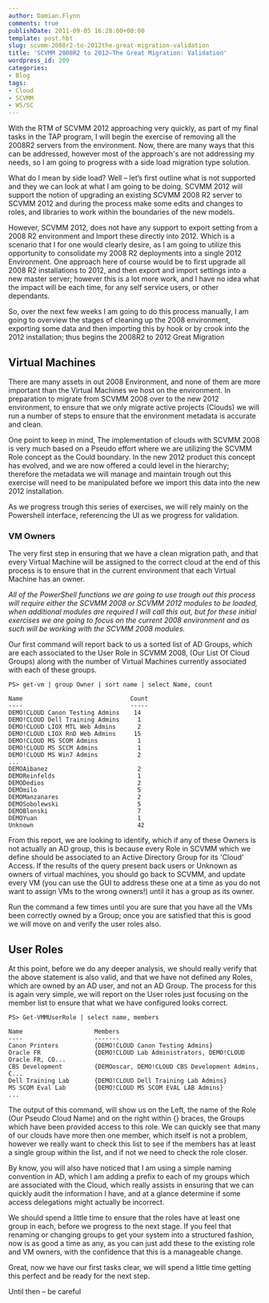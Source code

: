 ```yaml
---
author: Damian.Flynn
comments: true
publishDate: 2011-09-05 16:28:00+00:00
template: post.hbt
slug: scvmm-2008r2-to-2012the-great-migration-validation
title: 'SCVMM 2008R2 to 2012–The Great Migration: Validation'
wordpress_id: 209
categories:
- Blog
tags:
- Cloud
- SCVMM
- WS/SC
---
```


With the RTM of SCVMM 2012 approaching very quickly, as part of my final tasks in the TAP program, I will begin the exercise of removing all the 2008R2 servers from the environment. Now, there are many ways that this can be addressed, however most of the approach's are not addressing my needs, so I am going to progress with a side load migration type solution.

What do I mean by side load? Well – let’s first outline what is not supported and they we can look at what I am going to be doing. SCVMM 2012 will support the notion of upgrading an existing SCVMM 2008 R2 server to SCVMM 2012 and during the process make some edits and changes to roles, and libraries to work within the boundaries of the new models.

However, SCVMM 2012, does not have any support to export setting from a 2008 R2 environment and Import these directly into 2012. Which is a scenario that I for one would clearly desire, as I am going to utilize this opportunity to consolidate my 2008 R2 deployments into a single 2012 Environment. One approach here of course would be to first upgrade all 2008 R2 installations to 2012, and then export and import settings into a new master server; however this is a lot more work, and I have no idea what the impact will be each time, for any self service users, or other dependants.

So, over the next few weeks I am going to do this process manually, I am going to overview the stages of cleaning up the 2008 environment, exporting some data and then importing this by hook or by crook into the 2012 installation; thus begins the 2008R2 to 2012 Great Migration

## Virtual Machines

There are many assets in out 2008 Environment, and none of them are more important than the Virtual Machines we host on the environment. In preparation to migrate from SCVMM 2008 over to the new 2012 environment, to ensure that we only migrate active projects (Clouds) we will run a number of steps to ensure that the environment metadata is accurate and clean.

One point to keep in mind, The implementation of clouds with SCVMM 2008 is very much based on a Pseudo effort where we are utilizing the SCVMM Role concept as the Could boundary. In the new 2012 product this concept has evolved, and we are now offered a could level in the hierarchy; therefore the metadata we will manage and maintain trough out this exercise will need to be manipulated before we import this data into the new 2012 installation.

As we progress trough this series of exercises, we will rely mainly on the Powershell interface, referencing the UI as we progress for validation.

### VM Owners

The very first step in ensuring that we have a clean migration path, and that every Virtual Machine will be assigned to the correct cloud at the end of this process is to ensure that in the current environment that each Virtual Machine has an owner.

_All of the PowerShell functions we are going to use trough out this process will require either the SCVMM 2008 or SCVMM 2012 modules to be loaded, when additional modules are required I will call this out, but for these initial exercises we are going to focus on the current 2008 environment and as such will be working with the SCVMM 2008 modules._

Our first command will report back to us a sorted list of AD Groups, which are each associated to the User Role in SCVMM 2008, (Our List Of Cloud Groups) along with the number of Virtual Machines currently associated with each of these groups.
    
    PS> get-vm | group Owner | sort name | select Name, count
    
    Name                              Count
    ----                              -----
    DEMO!CLOUD Canon Testing Admins    14
    DEMO!CLOUD Dell Training Admins     1
    DEMO!CLOUD LIOX MTL Web Admins      2
    DEMO!CLOUD LIOX RnD Web Admins     15
    DEMO!CLOUD MS SCOM Admins           1
    DEMO!CLOUD MS SCCM Admins           1
    DEMO!CLOUD MS Win7 Admins           2
    ...
    DEMOAibanez                         2
    DEMOReinfelds                       1
    DEMODedios                          2
    DEMOmilo                            5
    DEMOManzanares                      2
    DEMOSobolewski                      5
    DEMOBlonski                         7
    DEMOYuan                            1
    Unknown                             42




From this report, we are looking to identify, which if any of these Owners is not actually an AD group, this is because every Role in SCVMM which we define should be associated to an Active Directory Group for its 'Cloud' Access. If the results of the query present back users or Unknown as owners of virtual machines, you should go back to SCVMM, and update every VM (you can use the GUI to address these one at a time as you do not want to assign VMs to the wrong owners!) until it has a group as its owner.




Run the command a few times until you are sure that you have all the VMs been correctly owned by a Group; once you are satisfied that this is good we will move on and verify the user roles also.




## User Roles




At this point, before we do any deeper analysis, we should really verify that the above statement is also valid, and that we have not defined any Roles, which are owned by an AD user, and not an AD Group. The process for this is again very simple, we will report on the User roles just focusing on the member list to ensure that what we have configured looks correct.
    
    PS> Get-VMMUserRole | select name, members
    
    Name                    Members
    ----                    -------
    Canon Printers          {DEMO!CLOUD Canon Testing Admins}
    Oracle FR               {DEMO!CLOUD Lab Administrators, DEMO!CLOUD Oracle FR, CO...
    CBS Development         {DEMOoscar, DEMO!CLOUD CBS Development Admins, C...
    Dell Training Lab       {DEMO!CLOUD Dell Training Lab Admins}
    MS SCOM Eval Lab        {DEMO!CLOUD MS SCOM EVAL LAB Admins}
    ...
    




The output of this command, will show us on the Left, the name of the Role (Our Pseudo Cloud Name) and on the right within {} braces, the Groups which have been provided access to this role. We can quickly see that many of our clouds have more then one member, which itself is not a problem, however we really want to check this list to see if the members has at least a single group within the list, and if not we need to check the role closer.




By know, you will also have noticed that I am using a simple naming convention in AD, which I am adding a prefix to each of my groups which are associated with the Cloud, which really assists in ensuring that we can quickly audit the information I have, and at a glance determine if some access delegations might actually be incorrect.




We should spend a little time to ensure that the roles have at least one group in each, before we progress to the next stage. If you feel that renaming or changing groups to get your system into a structured fashion, now is as good a time as any, as you can just add these to the existing role and VM owners, with the confidence that this is a manageable change.




Great, now we have our first tasks clear, we will spend a little time getting this perfect and be ready for the next step.




Until then – be careful 

